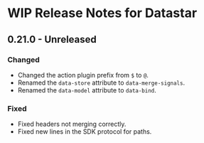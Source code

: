 # WIP Release Notes for Datastar

## 0.21.0 - Unreleased

### Changed

- Changed the action plugin prefix from `$` to `@`.
- Renamed the `data-store` attribute to `data-merge-signals`.
- Renamed the `data-model` attribute to `data-bind`.

### Fixed

- Fixed headers not merging correctly. 
- Fixed new lines in the SDK protocol for paths.
